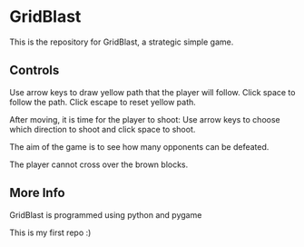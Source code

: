 # GridBlast

This is the repository for GridBlast, a strategic simple game.

## Controls

Use arrow keys to draw yellow path that the player will follow.
Click space to follow the path.
Click escape to reset yellow path.

After moving, it is time for the player to shoot:
Use arrow keys to choose which direction to shoot and click space to shoot.

The aim of the game is to see how many opponents can be defeated.

The player cannot cross over the brown blocks.

## More Info

GridBlast is programmed using python and pygame

This is my first repo :)
